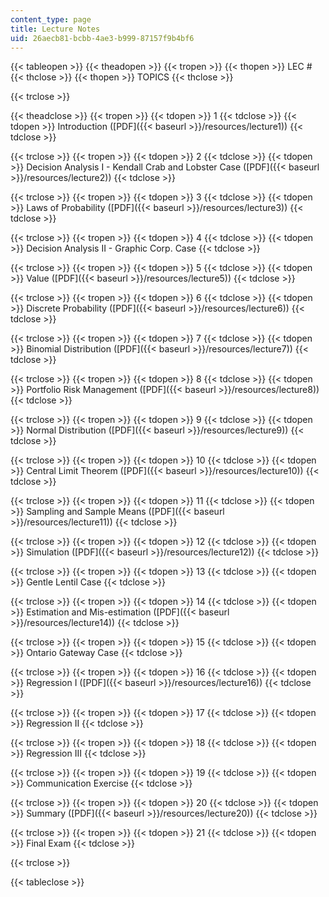 ```yaml
---
content_type: page
title: Lecture Notes
uid: 26aecb81-bcbb-4ae3-b999-87157f9b4bf6
---
```


{{< tableopen >}}
{{< theadopen >}}
{{< tropen >}}
{{< thopen >}}
LEC #
{{< thclose >}}
{{< thopen >}}
TOPICS
{{< thclose >}}

{{< trclose >}}

{{< theadclose >}}
{{< tropen >}}
{{< tdopen >}}
1
{{< tdclose >}}
{{< tdopen >}}
Introduction ([PDF]({{< baseurl >}}/resources/lecture1))
{{< tdclose >}}

{{< trclose >}}
{{< tropen >}}
{{< tdopen >}}
2
{{< tdclose >}}
{{< tdopen >}}
Decision Analysis I - Kendall Crab and Lobster Case ([PDF]({{< baseurl >}}/resources/lecture2))
{{< tdclose >}}

{{< trclose >}}
{{< tropen >}}
{{< tdopen >}}
3
{{< tdclose >}}
{{< tdopen >}}
Laws of Probability ([PDF]({{< baseurl >}}/resources/lecture3))
{{< tdclose >}}

{{< trclose >}}
{{< tropen >}}
{{< tdopen >}}
4
{{< tdclose >}}
{{< tdopen >}}
Decision Analysis II - Graphic Corp. Case
{{< tdclose >}}

{{< trclose >}}
{{< tropen >}}
{{< tdopen >}}
5
{{< tdclose >}}
{{< tdopen >}}
Value ([PDF]({{< baseurl >}}/resources/lecture5))
{{< tdclose >}}

{{< trclose >}}
{{< tropen >}}
{{< tdopen >}}
6
{{< tdclose >}}
{{< tdopen >}}
Discrete Probability ([PDF]({{< baseurl >}}/resources/lecture6))
{{< tdclose >}}

{{< trclose >}}
{{< tropen >}}
{{< tdopen >}}
7
{{< tdclose >}}
{{< tdopen >}}
Binomial Distribution ([PDF]({{< baseurl >}}/resources/lecture7))
{{< tdclose >}}

{{< trclose >}}
{{< tropen >}}
{{< tdopen >}}
8
{{< tdclose >}}
{{< tdopen >}}
Portfolio Risk Management ([PDF]({{< baseurl >}}/resources/lecture8))
{{< tdclose >}}

{{< trclose >}}
{{< tropen >}}
{{< tdopen >}}
9
{{< tdclose >}}
{{< tdopen >}}
Normal Distribution ([PDF]({{< baseurl >}}/resources/lecture9))
{{< tdclose >}}

{{< trclose >}}
{{< tropen >}}
{{< tdopen >}}
10
{{< tdclose >}}
{{< tdopen >}}
Central Limit Theorem ([PDF]({{< baseurl >}}/resources/lecture10))
{{< tdclose >}}

{{< trclose >}}
{{< tropen >}}
{{< tdopen >}}
11
{{< tdclose >}}
{{< tdopen >}}
Sampling and Sample Means ([PDF]({{< baseurl >}}/resources/lecture11))
{{< tdclose >}}

{{< trclose >}}
{{< tropen >}}
{{< tdopen >}}
12
{{< tdclose >}}
{{< tdopen >}}
Simulation ([PDF]({{< baseurl >}}/resources/lecture12))
{{< tdclose >}}

{{< trclose >}}
{{< tropen >}}
{{< tdopen >}}
13
{{< tdclose >}}
{{< tdopen >}}
Gentle Lentil Case
{{< tdclose >}}

{{< trclose >}}
{{< tropen >}}
{{< tdopen >}}
14
{{< tdclose >}}
{{< tdopen >}}
Estimation and Mis-estimation ([PDF]({{< baseurl >}}/resources/lecture14))
{{< tdclose >}}

{{< trclose >}}
{{< tropen >}}
{{< tdopen >}}
15
{{< tdclose >}}
{{< tdopen >}}
Ontario Gateway Case
{{< tdclose >}}

{{< trclose >}}
{{< tropen >}}
{{< tdopen >}}
16
{{< tdclose >}}
{{< tdopen >}}
Regression I ([PDF]({{< baseurl >}}/resources/lecture16))
{{< tdclose >}}

{{< trclose >}}
{{< tropen >}}
{{< tdopen >}}
17
{{< tdclose >}}
{{< tdopen >}}
Regression II
{{< tdclose >}}

{{< trclose >}}
{{< tropen >}}
{{< tdopen >}}
18
{{< tdclose >}}
{{< tdopen >}}
Regression III
{{< tdclose >}}

{{< trclose >}}
{{< tropen >}}
{{< tdopen >}}
19
{{< tdclose >}}
{{< tdopen >}}
Communication Exercise
{{< tdclose >}}

{{< trclose >}}
{{< tropen >}}
{{< tdopen >}}
20
{{< tdclose >}}
{{< tdopen >}}
Summary ([PDF]({{< baseurl >}}/resources/lecture20))
{{< tdclose >}}

{{< trclose >}}
{{< tropen >}}
{{< tdopen >}}
21
{{< tdclose >}}
{{< tdopen >}}
Final Exam
{{< tdclose >}}

{{< trclose >}}

{{< tableclose >}}